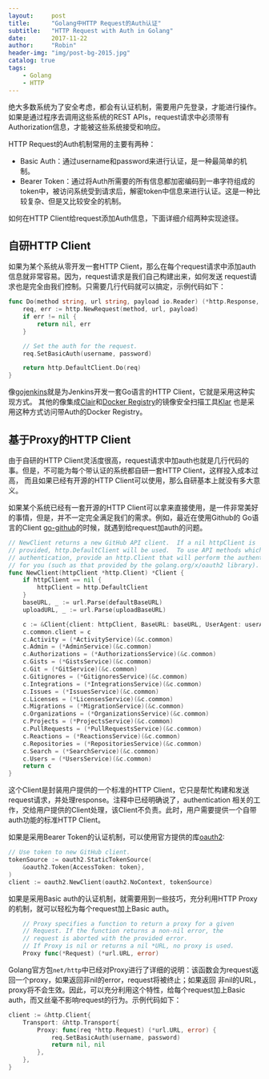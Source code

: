 ```yaml
---
layout:     post
title:      "Golang中HTTP Request的Auth认证"
subtitle:   "HTTP Request with Auth in Golang"
date:       2017-11-22
author:     "Robin"
header-img: "img/post-bg-2015.jpg"
catalog: true
tags:
    - Golang
    - HTTP
---
```


绝大多数系统为了安全考虑，都会有认证机制，需要用户先登录，才能进行操作。如果是通过程序去调用这些系统的REST APIs，request请求中必须带有
Authorization信息，才能被这些系统接受和响应。

HTTP Request的Auth机制常用的主要有两种：
* Basic Auth：通过username和password来进行认证，是一种最简单的机制。
* Bearer Token：通过将Auth所需要的所有信息都加密编码到一串字符组成的token中，被访问系统受到请求后，解密token中信息来进行认证。这是一种比较复杂、但是又比较安全的机制。

如何在HTTP Client给request添加Auth信息，下面详细介绍两种实现途径。

## 自研HTTP Client

如果为某个系统从零开发一套HTTP Client，那么在每个request请求中添加auth信息就非常容易。因为，request请求是我们自己构建出来，如何发送
request请求也是完全由我们控制。只需要几行代码就可以搞定，示例代码如下：

```go
func Do(method string, url string, payload io.Reader) (*http.Response, error) {
	req, err := http.NewRequest(method, url, payload)
	if err != nil {
		return nil, err
	}

	// Set the auth for the request.
	req.SetBasicAuth(username, password)

	return http.DefaultClient.Do(req)
}
```

像[gojenkins](https://github.com/bndr/gojenkins)就是为Jenkins开发一套Go语言的HTTP Client，它就是采用这种实现方式。
其他的像集成[Clair](https://github.com/coreos/clair)和[Docker Registry](https://github.com/docker/distribution)的镜像安全扫描工具[Klar](https://github.com/optiopay/klar)
也是采用这种方式访问带Auth的Docker Registry。

## 基于Proxy的HTTP Client

由于自研的HTTP Client灵活度很高，request请求中加auth也就是几行代码的事。但是，不可能为每个带认证的系统都自研一套HTTP Client，这样投入成本过高，
而且如果已经有开源的HTTP Client可以使用，那么自研基本上就没有多大意义。

如果某个系统已经有一套开源的HTTP Client可以拿来直接使用，是一件非常美好的事情，但是，并不一定完全满足我们的需求。例如，最近在使用Github的
Go语言的Client [go-github](https://github.com/google/go-github)的时候，就遇到给request加auth的问题。

```go
// NewClient returns a new GitHub API client.  If a nil httpClient is
// provided, http.DefaultClient will be used.  To use API methods which require
// authentication, provide an http.Client that will perform the authentication
// for you (such as that provided by the golang.org/x/oauth2 library).
func NewClient(httpClient *http.Client) *Client {
	if httpClient == nil {
		httpClient = http.DefaultClient
	}
	baseURL, _ := url.Parse(defaultBaseURL)
	uploadURL, _ := url.Parse(uploadBaseURL)

	c := &Client{client: httpClient, BaseURL: baseURL, UserAgent: userAgent, UploadURL: uploadURL}
	c.common.client = c
	c.Activity = (*ActivityService)(&c.common)
	c.Admin = (*AdminService)(&c.common)
	c.Authorizations = (*AuthorizationsService)(&c.common)
	c.Gists = (*GistsService)(&c.common)
	c.Git = (*GitService)(&c.common)
	c.Gitignores = (*GitignoresService)(&c.common)
	c.Integrations = (*IntegrationsService)(&c.common)
	c.Issues = (*IssuesService)(&c.common)
	c.Licenses = (*LicensesService)(&c.common)
	c.Migrations = (*MigrationService)(&c.common)
	c.Organizations = (*OrganizationsService)(&c.common)
	c.Projects = (*ProjectsService)(&c.common)
	c.PullRequests = (*PullRequestsService)(&c.common)
	c.Reactions = (*ReactionsService)(&c.common)
	c.Repositories = (*RepositoriesService)(&c.common)
	c.Search = (*SearchService)(&c.common)
	c.Users = (*UsersService)(&c.common)
	return c
}
```

这个Client是封装用户提供的一个标准的HTTP Client，它只是帮忙构建和发送request请求，并处理response。注释中已经明确说了，authentication
相关的工作，交给用户提供的Client处理，该Client不负责。此时，用户需要提供一个自带auth功能的标准HTTP Client。

如果是采用Bearer Token的认证机制，可以使用官方提供的库[oauth2](https://github.com/golang/oauth2):

```go
// Use token to new GitHub client.
tokenSource := oauth2.StaticTokenSource(
    &oauth2.Token{AccessToken: token},
)
client := oauth2.NewClient(oauth2.NoContext, tokenSource)
```

如果是采用Basic auth的认证机制，就需要用到一些技巧，充分利用HTTP Proxy的机制，就可以轻松为每个request加上Basic auth。

```go
	// Proxy specifies a function to return a proxy for a given
	// Request. If the function returns a non-nil error, the
	// request is aborted with the provided error.
	// If Proxy is nil or returns a nil *URL, no proxy is used.
	Proxy func(*Request) (*url.URL, error)
```

Golang官方包`net/http`中已经对Proxy进行了详细的说明：该函数会为request返回一个proxy，如果返回非nil的error，request将被终止；如果返回
非nil的URL，proxy将不会生效。因此，可以充分利用这个特性，给每个request加上Basic auth，而又丝毫不影响request的行为。示例代码如下：

```go
client := &http.Client{
    Transport: &http.Transport{
        Proxy: func(req *http.Request) (*url.URL, error) {
            req.SetBasicAuth(username, password)
            return nil, nil
        },
    },
}
```
